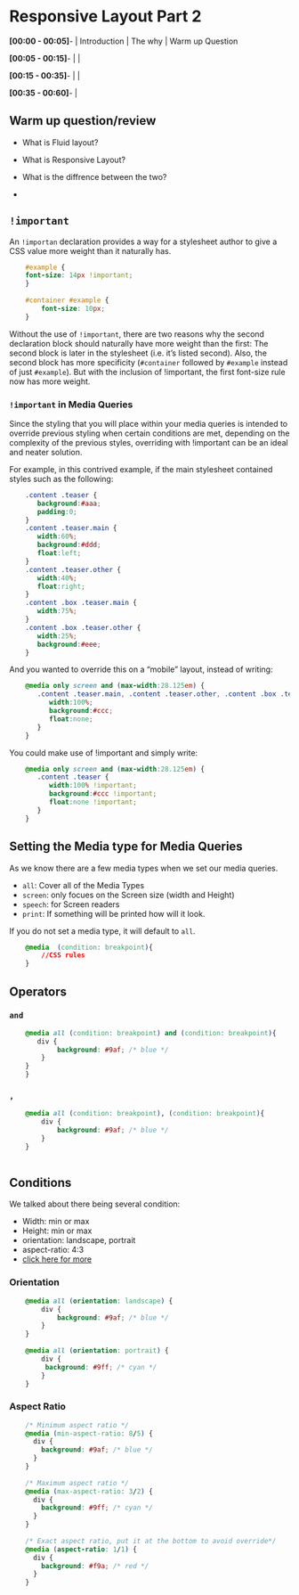 # Responsive Layout Part 2

**[00:00 - 00:05]**- | Introduction | The why | Warm up Question

**[00:05 - 00:15]**- |  | 

**[00:15 - 00:35]**- |  |

**[00:35 - 00:60]**- | 

## Warm up question/review

* What is Fluid layout?

* What is Responsive Layout?

* What is the diffrence between the two?
* 

## `!important`

An `!importan` declaration provides a way for a stylesheet author to give a CSS value more weight than it naturally has.
```CSS
    #example {
    font-size: 14px !important; 
    }
    
    #container #example {
        font-size: 10px;
    }
```
Without the use of `!important`, there are two reasons why the second declaration block should naturally have more weight than the first: The second block is later in the stylesheet (i.e. it’s listed second). Also, the second block has more specificity (`#container` followed by `#example` instead of just `#example`). But with the inclusion of !important, the first font-size rule now has more weight.

### `!important` in Media Queries

Since the styling that you will place within your media queries is intended to override previous styling when certain conditions are met, depending on the complexity of the previous styles, overriding with !important can be an ideal and neater solution.

For example, in this contrived example, if the main stylesheet contained styles such as the following:

```CSS
    .content .teaser {
       background:#aaa;
       padding:0;
    }
    .content .teaser.main {
       width:60%;
       background:#ddd;
       float:left;
    }
    .content .teaser.other {
       width:40%;
       float:right;
    }
    .content .box .teaser.main {
       width:75%;
    }
    .content .box .teaser.other {
       width:25%;
       background:#eee;
    }                               
```
And you wanted to override this on a “mobile” layout, instead of writing:
```CSS
    @media only screen and (max-width:28.125em) {
       .content .teaser.main, .content .teaser.other, .content .box .teaser.main, .content .box .teaser.other {
          width:100%;
          background:#ccc;
          float:none;
       }
    }
```
You could make use of !important and simply write:
```CSS
    @media only screen and (max-width:28.125em) {
       .content .teaser {
          width:100% !important;
          background:#ccc !important;
          float:none !important;
       }
    }
```

## Setting the Media type for Media Queries
 
As we know there are a few media types when we set our media queries. 

* `all`: Cover all of the Media Types
* `screen`: only focues on the Screen size (width and Height)
* `speech`: for Screen readers
* `print`: If something will be printed how will it look. 

If you do not set a media type, it will default to `all`.

```CSS
    @media  (condition: breakpoint){
        //CSS rules
    }
```
## Operators

### `and`

```CSS
    @media all (condition: breakpoint) and (condition: breakpoint){
       div {
            background: #9af; /* blue */
        }
    }
    }
```
### `,`

```CSS
    @media all (condition: breakpoint), (condition: breakpoint){
        div {
            background: #9af; /* blue */
        }
    }
    
```

## Conditions

We talked about there being several condition:

* Width: min or max 
* Height: min or max 
* orientation: landscape, portrait
* aspect-ratio: 4:3
* [click here for more](https://developer.mozilla.org/en-US/docs/Web/CSS/Media_Queries/Using_media_queries)


### Orientation

```CSS
    @media all (orientation: landscape) {
        div {
            background: #9af; /* blue */
        }
    }
    
    @media all (orientation: portrait) {
        div {
         background: #9ff; /* cyan */
        }
    }
```
### Aspect Ratio

```CSS
    /* Minimum aspect ratio */
    @media (min-aspect-ratio: 8/5) {
      div {
        background: #9af; /* blue */
      }
    }
    
    /* Maximum aspect ratio */
    @media (max-aspect-ratio: 3/2) {
      div {
        background: #9ff; /* cyan */
      }
    }
    
    /* Exact aspect ratio, put it at the bottom to avoid override*/
    @media (aspect-ratio: 1/1) {
      div {
        background: #f9a; /* red */
      }
    }
```

